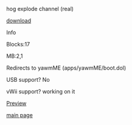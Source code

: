 hog explode channel (real)

[download](https://idkwhereisthisname.github.io/dwnlds-dir/hogexplodech.wad)

Info

Blocks:17

MB:2,1

Redirects to yawmME (apps/yawmME/boot.dol)

USB support? No

vWii support? working on it

[Preview](https://youtu.be/SG3OyeMO00o)

[main page](https://idkwhereisthisname.github.io)
